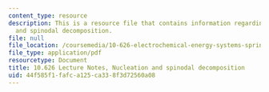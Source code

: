 ```yaml
---
content_type: resource
description: This is a resource file that contains information regarding nucleation
  and spinodal decomposition.
file: null
file_location: /coursemedia/10-626-electrochemical-energy-systems-spring-2014/44f585f1fafca125ca338f3d72560a08_MIT10_626S14_S11lec38.pdf
file_type: application/pdf
resourcetype: Document
title: 10.626 Lecture Notes, Nucleation and spinodal decomposition
uid: 44f585f1-fafc-a125-ca33-8f3d72560a08
---
```


